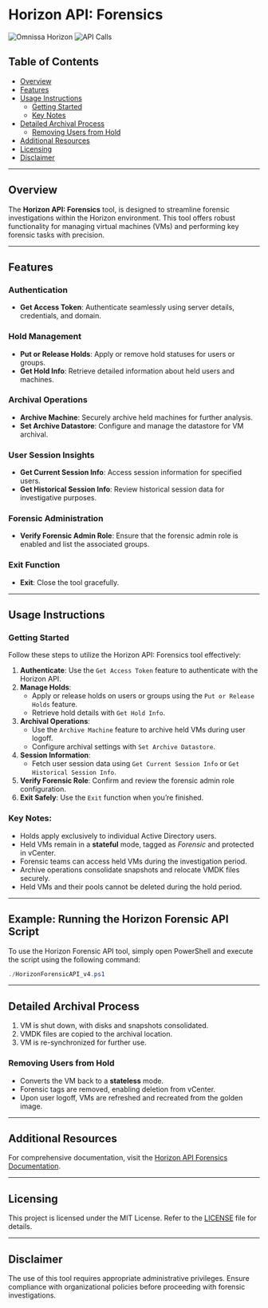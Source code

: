 # Horizon API: Forensics
![Omnissa Horizon](https://img.shields.io/badge/Omnissa-Horizon-blue)
![API Calls](https://img.shields.io/badge/API-PowerShell-brightgreen)

## Table of Contents
- [Overview](#overview)
- [Features](#features)
- [Usage Instructions](#usage-instructions)
  - [Getting Started](#getting-started)
  - [Key Notes](#key-notes)
- [Detailed Archival Process](#detailed-archival-process)
  - [Removing Users from Hold](#removing-users-from-hold)
- [Additional Resources](#additional-resources)
- [Licensing](#licensing)
- [Disclaimer](#disclaimer)

---

## Overview

The **Horizon API: Forensics** tool, is designed to streamline forensic investigations within the Horizon environment. This tool offers robust functionality for managing virtual machines (VMs) and performing key forensic tasks with precision.

---

## Features

### Authentication
- **Get Access Token**: Authenticate seamlessly using server details, credentials, and domain.

### Hold Management
- **Put or Release Holds**: Apply or remove hold statuses for users or groups.
- **Get Hold Info**: Retrieve detailed information about held users and machines.

### Archival Operations
- **Archive Machine**: Securely archive held machines for further analysis.
- **Set Archive Datastore**: Configure and manage the datastore for VM archival.

### User Session Insights
- **Get Current Session Info**: Access session information for specified users.
- **Get Historical Session Info**: Review historical session data for investigative purposes.

### Forensic Administration
- **Verify Forensic Admin Role**: Ensure that the forensic admin role is enabled and list the associated groups.

### Exit Function
- **Exit**: Close the tool gracefully.

---

## Usage Instructions

### Getting Started
Follow these steps to utilize the Horizon API: Forensics tool effectively:
1. **Authenticate**: Use the `Get Access Token` feature to authenticate with the Horizon API.
2. **Manage Holds**:
   - Apply or release holds on users or groups using the `Put or Release Holds` feature.
   - Retrieve hold details with `Get Hold Info`.
3. **Archival Operations**:
   - Use the `Archive Machine` feature to archive held VMs during user logoff.
   - Configure archival settings with `Set Archive Datastore`.
4. **Session Information**:
   - Fetch user session data using `Get Current Session Info` or `Get Historical Session Info`.
5. **Verify Forensic Role**: Confirm and review the forensic admin role configuration.
6. **Exit Safely**: Use the `Exit` function when you’re finished.

### Key Notes:
- Holds apply exclusively to individual Active Directory users.
- Held VMs remain in a **stateful** mode, tagged as *Forensic* and protected in vCenter.
- Forensic teams can access held VMs during the investigation period.
- Archive operations consolidate snapshots and relocate VMDK files securely.
- Held VMs and their pools cannot be deleted during the hold period.

---

## Example: Running the Horizon Forensic API Script

To use the Horizon Forensic API tool, simply open PowerShell and execute the script using the following command:

```powershell
./HorizonForensicAPI_v4.ps1
```
---

## Detailed Archival Process

1. VM is shut down, with disks and snapshots consolidated.
2. VMDK files are copied to the archival location.
3. VM is re-synchronized for further use.

### Removing Users from Hold
- Converts the VM back to a **stateless** mode.
- Forensic tags are removed, enabling deletion from vCenter.
- Upon user logoff, VMs are refreshed and recreated from the golden image.

---

## Additional Resources

For comprehensive documentation, visit the [Horizon API Forensics Documentation](https://docs.omnissa.com/bundle/Desktops-and-Applications-in-HorizonVmulti/page/ForensicsSelectHoldforWindowsInstantCloneDesktops.html).

---

## Licensing

This project is licensed under the MIT License. Refer to the [LICENSE](./LICENSE) file for details.

---

## Disclaimer

The use of this tool requires appropriate administrative privileges. Ensure compliance with organizational policies before proceeding with forensic investigations.

